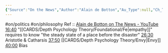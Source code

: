 ```yaml
---
{"Source":"On the News","Author":"Alain de Botton","Au_Type":null,"Ch_Type":null,"Cat":"irl","Me_Cat":"watch 🎞️","Theme":null,"languague":"en","dg-publish":true,"permalink":"/sources/contents/on-the-news-alain-de-botton/","dgPassFrontmatter":true,"created":"2023-04-08T13:48:00.511+02:00","updated":"2023-04-27T17:29:49.073+02:00"}
---
```


#on/politics #on/philosophy 
Ref :: [Alain de Botton on The News - YouTube](https://www.youtube.com/watch?v=SNr-AoFLjok&t=3s)
[16:40](https://www.youtube.com/watch?v=SNr-AoFLjok&t=1000s) "[[CARDS/Depth Psychology Theory/Foundational/Fe\|empathy]]" requires to know "the steady state of a place before the disaster" 
[26:30](https://www.youtube.com/watch?v=SNr-AoFLjok&t=1590s) Aristotle & Catharsis 
[37:50](https://www.youtube.com/watch?v=SNr-AoFLjok&t=2270s) [[CARDS/Depth Psychology Theory/Envy\|Envy]] 
[40:00](https://www.youtube.com/watch?v=SNr-AoFLjok&t=2400s) Bias
